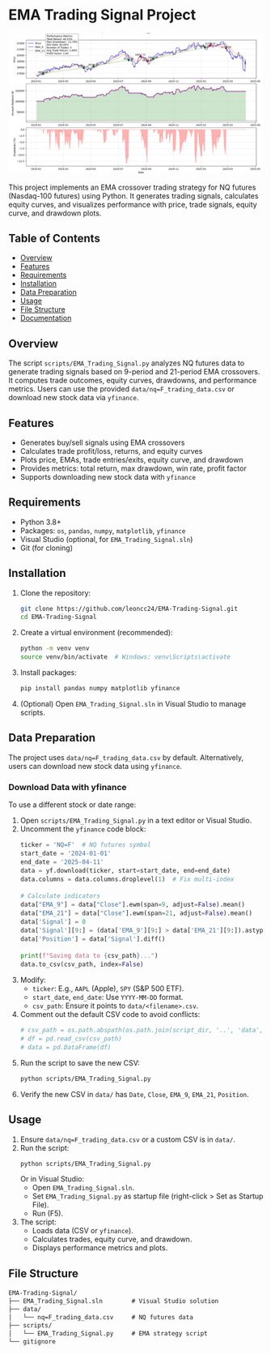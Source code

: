 # EMA Trading Signal Project

![Preview](screenshot.png)

This project implements an EMA crossover trading strategy for NQ futures (Nasdaq-100 futures) using Python. It generates trading signals, calculates equity curves, and visualizes performance with price, trade signals, equity curve, and drawdown plots. 

## Table of Contents
- [Overview](#overview)
- [Features](#features)
- [Requirements](#requirements)
- [Installation](#installation)
- [Data Preparation](#data-preparation)
- [Usage](#usage)
- [File Structure](#file-structure)
- [Documentation](#documentation)

## Overview
The script `scripts/EMA_Trading_Signal.py` analyzes NQ futures data to generate trading signals based on 9-period and 21-period EMA crossovers. It computes trade outcomes, equity curves, drawdowns, and performance metrics. Users can use the provided `data/nq=F_trading_data.csv` or download new stock data via `yfinance`.

## Features
- Generates buy/sell signals using EMA crossovers
- Calculates trade profit/loss, returns, and equity curves
- Plots price, EMAs, trade entries/exits, equity curve, and drawdown
- Provides metrics: total return, max drawdown, win rate, profit factor
- Supports downloading new stock data with `yfinance`


## Requirements
- Python 3.8+
- Packages: `os`, `pandas`, `numpy`, `matplotlib`, `yfinance`
- Visual Studio (optional, for `EMA_Trading_Signal.sln`)
- Git (for cloning)

## Installation
1. Clone the repository:
   ```bash
   git clone https://github.com/leoncc24/EMA-Trading-Signal.git
   cd EMA-Trading-Signal
   ```

2. Create a virtual environment (recommended):
   ```bash
   python -m venv venv
   source venv/bin/activate  # Windows: venv\Scripts\activate
   ```

3. Install packages:
   ```bash
   pip install pandas numpy matplotlib yfinance
   ```

4. (Optional) Open `EMA_Trading_Signal.sln` in Visual Studio to manage scripts.

## Data Preparation
The project uses `data/nq=F_trading_data.csv` by default. Alternatively, users can download new stock data using `yfinance`.


###  Download Data with yfinance
To use a different stock or date range:
1. Open `scripts/EMA_Trading_Signal.py` in a text editor or Visual Studio.
2. Uncomment the `yfinance` code block:
   ```python
   ticker = 'NQ=F'  # NQ futures symbol
   start_date = '2024-01-01'
   end_date = '2025-04-11'
   data = yf.download(ticker, start=start_date, end=end_date)
   data.columns = data.columns.droplevel(1)  # Fix multi-index

   # Calculate indicators
   data["EMA_9"] = data["Close"].ewm(span=9, adjust=False).mean()
   data["EMA_21"] = data["Close"].ewm(span=21, adjust=False).mean()
   data['Signal'] = 0
   data['Signal'][9:] = (data['EMA_9'][9:] > data['EMA_21'][9:]).astype(int)
   data['Position'] = data['Signal'].diff()

   print(f"Saving data to {csv_path}...")
   data.to_csv(csv_path, index=False)
   ```
3. Modify:
   - `ticker`: E.g., `AAPL` (Apple), `SPY` (S&P 500 ETF).
   - `start_date`, `end_date`: Use `YYYY-MM-DD` format.
   - `csv_path`: Ensure it points to `data/<filename>.csv`.
4. Comment out the default CSV code to avoid conflicts:
   ```python
   # csv_path = os.path.abspath(os.path.join(script_dir, '..', 'data', 'nq=F_trading_data.csv'))
   # df = pd.read_csv(csv_path)
   # data = pd.DataFrame(df)
   ```
5. Run the script to save the new CSV:
   ```bash
   python scripts/EMA_Trading_Signal.py
   ```
6. Verify the new CSV in `data/` has `Date`, `Close`, `EMA_9`, `EMA_21`, `Position`.

## Usage
1. Ensure `data/nq=F_trading_data.csv` or a custom CSV is in `data/`.
2. Run the script:
   ```bash
   python scripts/EMA_Trading_Signal.py
   ```
   Or in Visual Studio:
   - Open `EMA_Trading_Signal.sln`.
   - Set `EMA_Trading_Signal.py` as startup file (right-click > Set as Startup File).
   - Run (F5).
3. The script:
   - Loads data (CSV or `yfinance`).
   - Calculates trades, equity curve, and drawdown.
   - Displays performance metrics and plots.


## File Structure
```
EMA-Trading-Signal/
├── EMA_Trading_Signal.sln        # Visual Studio solution
├── data/
│   └── nq=F_trading_data.csv     # NQ futures data
├── scripts/
│   └── EMA_Trading_Signal.py     # EMA strategy script
└── gitignore
```
